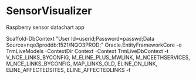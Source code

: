 # SensorVisualizer
Raspberry sensor datachart app

Scaffold-DbContext "User Id=userid;Password=passwd;Data Source=nqo3proddb:1521/NQO3PROD;" Oracle.EntityFrameworkCore -o TrmLiveModels -ContextDir Context -Context TrmLiveDbContext -t V_NCE_LINKS_BYCONFIG, M_ELINE_PLUS_MWLINK, M_NCEETHSERVICES, M_NCE_LINKS_BYCONFIG, MAP_LINKS_OLD, ELINE_ON_LINK, ELINE_AFFECTEDSITES, ELINE_AFFECTEDLINKS -f
